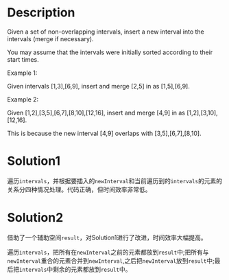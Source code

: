 # Description

Given a set of non-overlapping intervals, insert a new interval into the intervals (merge if necessary).

You may assume that the intervals were initially sorted according to their start times.

Example 1:

Given intervals [1,3],[6,9], insert and merge [2,5] in as [1,5],[6,9].

Example 2:

Given [1,2],[3,5],[6,7],[8,10],[12,16], insert and merge [4,9] in as [1,2],[3,10],[12,16].

This is because the new interval [4,9] overlaps with [3,5],[6,7],[8,10].

# Solution1

遍历`intervals`，并根据要插入的`newInterval`和当前遍历到的`intervals`的元素的关系分四种情况处理。代码正确，但时间效率非常低。


# Solution2

借助了一个辅助空间`result`，对Solution1进行了改进，时间效率大幅提高。

遍历`intervals`，把所有在`newInterval`之前的元素都放到`result`中;把所有与`newInterval`重合的元素合并到`newInterval`,之后把`newInterval`放到`result`中;最后把`intervals`中剩余的元素都放到`result`中。
